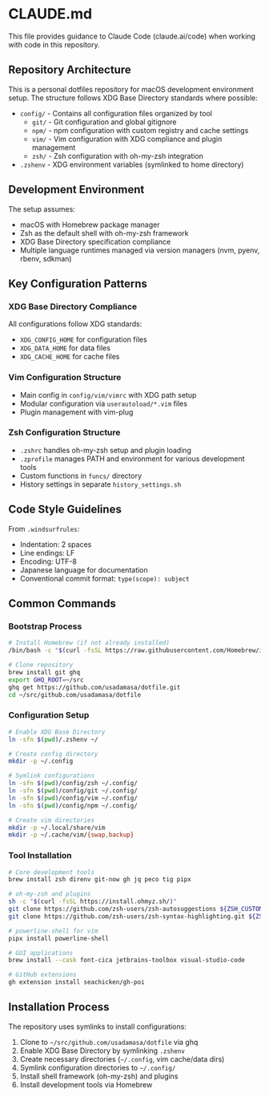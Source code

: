 # CLAUDE.md

This file provides guidance to Claude Code (claude.ai/code) when working with code in this repository.

## Repository Architecture

This is a personal dotfiles repository for macOS development environment setup. The structure follows XDG Base Directory standards where possible:

- `config/` - Contains all configuration files organized by tool
  - `git/` - Git configuration and global gitignore
  - `npm/` - npm configuration with custom registry and cache settings
  - `vim/` - Vim configuration with XDG compliance and plugin management
  - `zsh/` - Zsh configuration with oh-my-zsh integration
- `.zshenv` - XDG environment variables (symlinked to home directory)

## Development Environment

The setup assumes:
- macOS with Homebrew package manager
- Zsh as the default shell with oh-my-zsh framework
- XDG Base Directory specification compliance
- Multiple language runtimes managed via version managers (nvm, pyenv, rbenv, sdkman)

## Key Configuration Patterns

### XDG Base Directory Compliance
All configurations follow XDG standards:
- `XDG_CONFIG_HOME` for configuration files
- `XDG_DATA_HOME` for data files  
- `XDG_CACHE_HOME` for cache files

### Vim Configuration Structure
- Main config in `config/vim/vimrc` with XDG path setup
- Modular configuration via `userautoload/*.vim` files
- Plugin management with vim-plug

### Zsh Configuration Structure
- `.zshrc` handles oh-my-zsh setup and plugin loading
- `.zprofile` manages PATH and environment for various development tools
- Custom functions in `funcs/` directory
- History settings in separate `history_settings.sh`

## Code Style Guidelines

From `.windsurfrules`:
- Indentation: 2 spaces
- Line endings: LF
- Encoding: UTF-8
- Japanese language for documentation
- Conventional commit format: `type(scope): subject`

## Common Commands

### Bootstrap Process
```sh
# Install Homebrew (if not already installed)
/bin/bash -c "$(curl -fsSL https://raw.githubusercontent.com/Homebrew/install/HEAD/install.sh)"

# Clone repository
brew install git ghq
export GHQ_ROOT=~/src
ghq get https://github.com/usadamasa/dotfile.git
cd ~/src/github.com/usadamasa/dotfile
```

### Configuration Setup
```sh
# Enable XDG Base Directory
ln -sfn $(pwd)/.zshenv ~/

# Create config directory
mkdir -p ~/.config

# Symlink configurations
ln -sfn $(pwd)/config/zsh ~/.config/
ln -sfn $(pwd)/config/git ~/.config/
ln -sfn $(pwd)/config/vim ~/.config/
ln -sfn $(pwd)/config/npm ~/.config/

# Create vim directories
mkdir -p ~/.local/share/vim
mkdir -p ~/.cache/vim/{swap,backup}
```

### Tool Installation
```sh
# Core development tools
brew install zsh direnv git-now gh jq peco tig pipx

# oh-my-zsh and plugins
sh -c "$(curl -fsSL https://install.ohmyz.sh/)"
git clone https://github.com/zsh-users/zsh-autosuggestions ${ZSH_CUSTOM}/plugins/zsh-autosuggestions
git clone https://github.com/zsh-users/zsh-syntax-highlighting.git ${ZSH_CUSTOM}/plugins/zsh-syntax-highlighting

# powerline-shell for vim
pipx install powerline-shell

# GUI applications
brew install --cask font-cica jetbrains-toolbox visual-studio-code

# GitHub extensions
gh extension install seachicken/gh-poi
```

## Installation Process

The repository uses symlinks to install configurations:
1. Clone to `~/src/github.com/usadamasa/dotfile` via ghq
2. Enable XDG Base Directory by symlinking `.zshenv`
3. Create necessary directories (`~/.config`, vim cache/data dirs)
4. Symlink configuration directories to `~/.config/`
5. Install shell framework (oh-my-zsh) and plugins
6. Install development tools via Homebrew